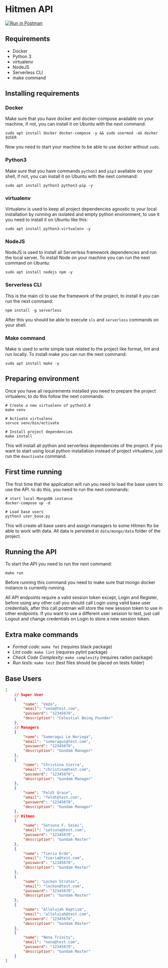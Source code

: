 # Hitmen API

[![Run in Postman](https://run.pstmn.io/button.svg)](https://app.getpostman.com/run-collection/7cf534677c6e60d20370#?env%5BHitmen%5D=W3sia2V5Ijoic2Vzc2lvbiIsInZhbHVlIjoiIiwiZW5hYmxlZCI6dHJ1ZX0seyJrZXkiOiJ1c2VyX2lkIiwidmFsdWUiOiI1ZjQ0NzNhOTI0NjIxMTBiM2Y1NTM3N2IiLCJlbmFibGVkIjp0cnVlfSx7ImtleSI6Im1hbmFnZXJfaWQiLCJ2YWx1ZSI6IjVmNDQ3MzZmMjQ2MjExMGIzZjU1Mzc3NyIsImVuYWJsZWQiOnRydWV9LHsia2V5IjoiZW1haWwiLCJ2YWx1ZSI6InZlZGFAZ21haWwuY29tIiwiZW5hYmxlZCI6dHJ1ZX0seyJrZXkiOiJwYXNzd29yZCIsInZhbHVlIjoiMTIzNDU2NzgiLCJlbmFibGVkIjp0cnVlfSx7ImtleSI6ImhpdF9pZCIsInZhbHVlIjoiNWY0NTZjN2IxNjE1YTRmOTdmYTQ1NDljIiwiZW5hYmxlZCI6dHJ1ZX1d)

## Requirements

* Docker
* Python 3
* virtualenv
* NodeJS
* Serverless CLI
* make command

## Installing requirements

### Docker

Make sure that you have docker and docker-compose available on your machine, if not,
you can install it on Ubuntu with the next command:

```shell script
sudo apt install docker docker-compose -y && sudo usermod -aG docker $USER
```

Now you need to start your machine to be able to use docker without `sudo`.

### Python3

Make sure that you have commands `python3` and `pip3` available on your shell, if not,
you can install it on Ubuntu with the next command:

```shell script
sudo apt install python3 python3-pip -y
``` 

### virtualenv

Virtualenv is used to keep all project dependencies agnostic to your local installation
by running an isolated and empty python environment, to use it you need to install it
on Ubuntu like this:

```shell script
sudo apt install python3-virtualenv -y
```

### NodeJS

NodeJS is used to install all Serverless framework dependencies and run the local server.
To install Node on your machine you can run the next command on Ubuntu:

```shell script
sudo apt install nodejs npm -y
```

### Serverless CLI

This is the main cli to use the framework of the project, to install it you can run the next 
command:

```shell script
npm install -g serverless
```

After this you should be able to execute `sls` and `serverless` commands on your shell.

### Make command

Make is used to write simple task related to the project like format, lint and run locally.
To install make you can run the next command:

```shell script
sudo apt install make -y
```

## Preparing environment

Once you have all requirements installed you need to prepare the project virtualenv, to do this 
follow the next commands:

```shell script
# Create a new virtualenv of python3.8
make venv

# Activate virtualenv
soruce venv/bin/activate

# Install project dependencies
make install
```

This will install all python and serverless dependencies of the project.
If you want to start using local python installation instead of project virtualenv, just run the 
`deactivate` command.

## First time running

The first time that the application will run you need to load the base users to use the API.
to do this, you need to run the next commands:

```shell script
# start local MongoDB instance
docker-compose up -d

# Load base users
python3 user_base.py
```

This will create all base users and assign managers to some Hitmen fto be able to work with data.
All data is persisted in `data/mongo/data` folder of the project.

## Running the API

To start the API you need to run the next command:
   
```shell script
make run
```

Before running this command you need to make sure that mongo docker instance is currently running.

All API endpoints require a valid session token except, Login and Register, before using any other
call you should call Login using valid base user credentials, after this call postman will store the
new session token to use in other endpoints. If you want to use a different user session to test, just
call Logout and change credentials on Login to store a new session token.

## Extra make commands

* *Format code:* `make fmt` (requires black package)
* *Lint code:* `make lint` (requires pylint package)
* *Check Code Complexity:* `make complexity` (requires radon package)
* *Run tests:* `make test` (test files should be placed on tests folder) 

## Base Users

```json
[
    // Super User
    {
        "name": "Veda",
        "email": "veda@test.com",
        "password": "12345678",
        "description": "Celestial Being Founder"
    },
    // Managers
    {
        "name": "Sumeragui Le Noriega",
        "email": "sumeragui@test.com",
        "password": "12345678",
        "description": "Gundam Manager"
    },
    {
        "name": "Christina Sierra",
        "email": "christina@test.com",
        "password": "12345678",
        "description": "Gundam Manager"
    },
    {
        "name": "Feldt Grace",
        "email": "feldt@test.com",
        "password": "12345678",
        "description": "Gundam Manager"
    },
    // Hitmen
    {
        "name": "Setsuna F. Seiei",
        "email": "setsuna@test.com",
        "password": "12345678",
        "description": "Gundam Master"
    },
    {
        "name": "Tieria Erde",
        "email": "tieria@test.com",
        "password": "12345678",
        "description": "Gundam Master"
    },
    {
        "name": "Lockon Stratos",
        "email": "lockon@test.com",
        "password": "12345678",
        "description": "Gundam Master"
    },
    {
        "name": "Allelujah Haptism",
        "email": "allelujah@test.com",
        "password": "12345678",
        "description": "Gundam Master"
    },
    {
        "name": "Nena Trinity",
        "email": "nena@test.com",
        "password": "12345678",
        "description": "Gundam Master"
    }
]
```